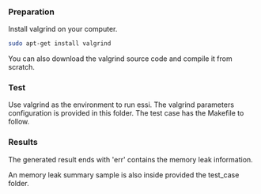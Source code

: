 ### Preparation
Install valgrind on your computer.
```bash
sudo apt-get install valgrind
```
You can also download the valgrind source code and compile it from scratch.

### Test
Use valgrind as the environment to run essi.
The valgrind parameters configuration is provided in this folder.
The test case has the Makefile to follow. 

### Results
The generated result ends with 'err' contains the memory leak information.

An memory leak summary sample is also inside provided the test_case folder.

<!-- ### Help
Author: Yuan Feng
Email : ofeng@ucdavis.edu
Date  : Mon Jun 27 22:53:38 PDT 2016 -->
